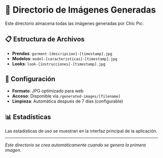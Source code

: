 # 📁 Directorio de Imágenes Generadas

Este directorio almacena todas las imágenes generadas por Chic Pic:

## 📋 Estructura de Archivos

- **Prendas**: `garment-[descripcion]-[timestamp].jpg`
- **Modelos**: `model-[caracteristicas]-[timestamp].jpg`  
- **Looks**: `look-[instrucciones]-[timestamp].jpg`

## 🔧 Configuración

- **Formato**: JPG optimizado para web
- **Acceso**: Disponible vía `/generated-images/[filename]`
- **Limpieza**: Automática después de 7 días (configurable)

## 📊 Estadísticas

Las estadísticas de uso se muestran en la interfaz principal de la aplicación.

---

*Este directorio se crea automáticamente cuando se genera la primera imagen.*
